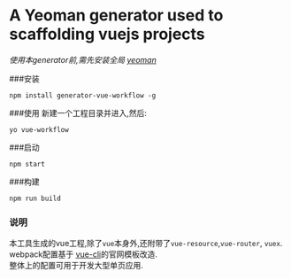 # A Yeoman generator used to scaffolding vuejs projects 

*使用本generator前,需先安装全局 [yeoman](http://yeoman.io)*

###安装
```
npm install generator-vue-workflow -g
```
###使用
新建一个工程目录并进入,然后:
```
yo vue-workflow 
```

###启动
```
npm start
```

###构建
```
npm run build
```
### 说明
本工具生成的vue工程,除了`vue`本身外,还附带了`vue-resource`,`vue-router`, `vuex`.  
webpack配置基于 [vue-cli](https://github.com/vuejs/vue-cli)的官网模板改造.  
整体上的配置可用于开发大型单页应用.
